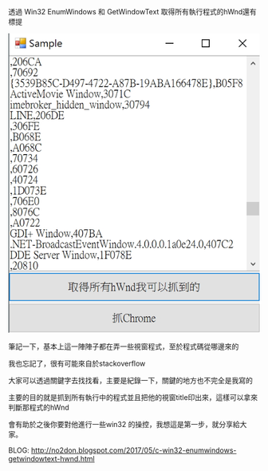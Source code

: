透過 Win32 EnumWindows 和 GetWindowText 取得所有執行程式的hWnd還有標提

![alt 預覽](https://github.com/donma/GetAllWindowsHwnd/blob/master/sample.jpg?raw=true)

筆記一下，基本上這一陣陣子都在弄一些視窗程式，至於程式碼從哪邊來的

我也忘記了，很有可能來自於stackoverflow 

大家可以透過關鍵字去找找看，主要是紀錄一下，關鍵的地方也不完全是我寫的

主要的目的就是抓到所有執行中的程式並且把他的視窗title印出來，這樣可以拿來判斷那程式的hWnd 

會有助於之後你要對他進行一些win32 的操控，我想這是第一步，就分享給大家。

BLOG:
http://no2don.blogspot.com/2017/05/c-win32-enumwindows-getwindowtext-hwnd.html
